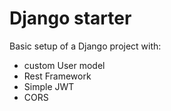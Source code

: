 # Django starter

Basic setup of a Django project with:
 - custom User model
 - Rest Framework
 - Simple JWT
 - CORS
